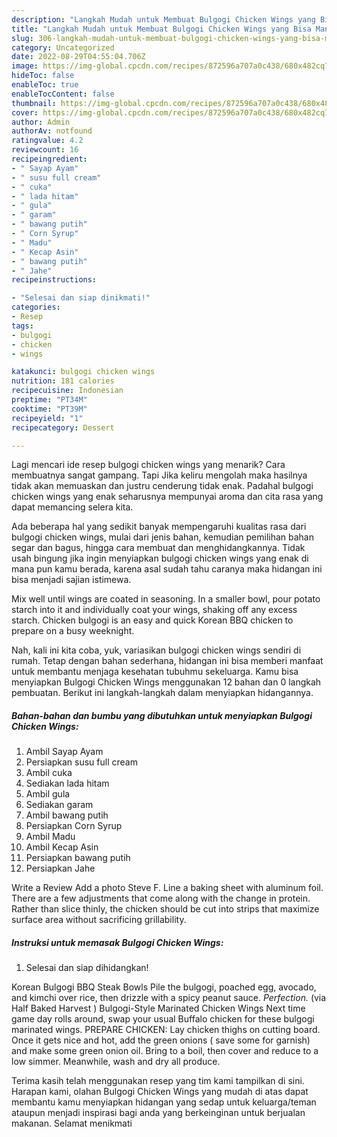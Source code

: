 ```yaml
---
description: "Langkah Mudah untuk Membuat Bulgogi Chicken Wings yang Bisa Manjain Lidah"
title: "Langkah Mudah untuk Membuat Bulgogi Chicken Wings yang Bisa Manjain Lidah"
slug: 306-langkah-mudah-untuk-membuat-bulgogi-chicken-wings-yang-bisa-manjain-lidah
category: Uncategorized
date: 2022-08-29T04:55:04.706Z
image: https://img-global.cpcdn.com/recipes/872596a707a0c438/680x482cq70/bulgogi-chicken-wings-foto-resep-utama.jpg
hideToc: false
enableToc: true
enableTocContent: false
thumbnail: https://img-global.cpcdn.com/recipes/872596a707a0c438/680x482cq70/bulgogi-chicken-wings-foto-resep-utama.jpg
cover: https://img-global.cpcdn.com/recipes/872596a707a0c438/680x482cq70/bulgogi-chicken-wings-foto-resep-utama.jpg
author: Admin
authorAv: notfound
ratingvalue: 4.2
reviewcount: 16
recipeingredient:
- " Sayap Ayam"
- " susu full cream"
- " cuka"
- " lada hitam"
- " gula"
- " garam"
- " bawang putih"
- " Corn Syrup"
- " Madu"
- " Kecap Asin"
- " bawang putih"
- " Jahe"
recipeinstructions:

- "Selesai dan siap dinikmati!"
categories:
- Resep
tags:
- bulgogi
- chicken
- wings

katakunci: bulgogi chicken wings 
nutrition: 181 calories
recipecuisine: Indonesian
preptime: "PT34M"
cooktime: "PT39M"
recipeyield: "1"
recipecategory: Dessert

---
```



Lagi mencari ide resep bulgogi chicken wings yang menarik? Cara membuatnya sangat gampang. Tapi Jika keliru mengolah maka hasilnya tidak akan memuaskan dan justru cenderung tidak enak. Padahal bulgogi chicken wings yang enak seharusnya mempunyai aroma dan cita rasa yang dapat memancing selera kita.


Ada beberapa hal yang sedikit banyak mempengaruhi kualitas rasa dari bulgogi chicken wings, mulai dari jenis bahan, kemudian pemilihan bahan segar dan bagus, hingga cara membuat dan menghidangkannya. Tidak usah bingung jika ingin menyiapkan bulgogi chicken wings yang enak di mana pun kamu berada, karena asal sudah tahu caranya maka hidangan ini bisa menjadi sajian istimewa.

Mix well until wings are coated in seasoning. In a smaller bowl, pour potato starch into it and individually coat your wings, shaking off any excess starch. Chicken bulgogi is an easy and quick Korean BBQ chicken to prepare on a busy weeknight.


Nah, kali ini kita coba, yuk, variasikan bulgogi chicken wings sendiri di rumah. Tetap dengan bahan sederhana, hidangan ini bisa memberi manfaat untuk membantu menjaga kesehatan tubuhmu sekeluarga. Kamu bisa menyiapkan Bulgogi Chicken Wings menggunakan 12 bahan dan 0 langkah pembuatan. Berikut ini langkah-langkah dalam menyiapkan hidangannya.

<!--inarticleads1-->

##### Bahan-bahan dan bumbu yang dibutuhkan untuk menyiapkan Bulgogi Chicken Wings:

1. Ambil  Sayap Ayam
1. Persiapkan  susu full cream
1. Ambil  cuka
1. Sediakan  lada hitam
1. Ambil  gula
1. Sediakan  garam
1. Ambil  bawang putih
1. Persiapkan  Corn Syrup
1. Ambil  Madu
1. Ambil  Kecap Asin
1. Persiapkan  bawang putih
1. Persiapkan  Jahe


Write a Review Add a photo Steve F. Line a baking sheet with aluminum foil. There are a few adjustments that come along with the change in protein. Rather than slice thinly, the chicken should be cut into strips that maximize surface area without sacrificing grillability. 

<!--inarticleads2-->

##### Instruksi untuk memasak Bulgogi Chicken Wings:


1. Selesai dan siap dihidangkan!

Korean Bulgogi BBQ Steak Bowls Pile the bulgogi, poached egg, avocado, and kimchi over rice, then drizzle with a spicy peanut sauce. *Perfection.* (via Half Baked Harvest ) Bulgogi-Style Marinated Chicken Wings Next time game day rolls around, swap your usual Buffalo chicken for these bulgogi marinated wings. PREPARE CHICKEN: Lay chicken thighs on cutting board. Once it gets nice and hot, add the green onions ( save some for garnish) and make some green onion oil. Bring to a boil, then cover and reduce to a low simmer. Meanwhile, wash and dry all produce. 

Terima kasih telah menggunakan resep yang tim kami tampilkan di sini. Harapan kami, olahan Bulgogi Chicken Wings yang mudah di atas dapat membantu kamu menyiapkan hidangan yang sedap untuk keluarga/teman ataupun menjadi inspirasi bagi anda yang berkeinginan untuk berjualan makanan. Selamat menikmati

